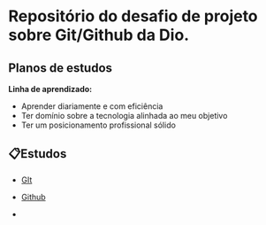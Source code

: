 # Repositório do desafio de projeto sobre Git/Github da Dio.

## Planos de estudos

**Linha de aprendizado:**

- Aprender diariamente e com eficiência
- Ter domínio sobre a tecnologia alinhada ao meu objetivo
- Ter um posicionamento profissional sólido

## 📋Estudos

- [GIt](https://github.com/moouro/dio-desafio-github/tree/main/Estudos/Git)

- [Github](https://github.com/moouro/dio-desafio-github/tree/main/Estudos/Github)

- 
